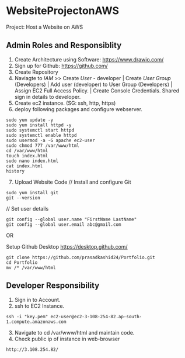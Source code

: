 # WebsiteProjectonAWS
Project: Host a Website on AWS

## Admin Roles and Responsiblity

1) Create Architecture using Software: https://www.drawio.com/
2) Sign up for Github: https://github.com/
3) Create Repository
4) Naviagte to *IAM* >> Create *User* - developer | Create *User Group* (Developers) | Add user (developer) to User Group (Developers) | Assign EC2 Full Access Policy. | Create Console Credentials. Shared sign in details to developer.
5) Create ec2 instance. (SG: ssh, http, https) 
6) deploy following packages and configure webserver.
```
sudo yum update -y
sudo yum install httpd -y
sudo systemctl start httpd
sudo systemctl enable httpd
sudo usermod -a -G apache ec2-user
sudo chmod 777 /var/www/html
cd /var/www/html
touch index.html
sudo nano index.html
cat index.html
history
```
7) Upload Website Code
//  Install and configure Git
```
sudo yum install git
git --version
```
// Set user details 
```
git config --global user.name "FirstName LastName"
git config --global user.email abc@gmail.com
```
OR 

Setup Github Desktop
https://desktop.github.com/

```
git clone https://github.com/prasadkashid24/Portfolio.git
cd Portfolio
mv /* /var/www/html
```

## Developer Responsibility

1) Sign in to Account.
2) ssh to EC2 Instance.
```
ssh -i "key.pem" ec2-user@ec2-3-108-254-82.ap-south-1.compute.amazonaws.com
```
3) Navigate to cd /var/www/html and maintain code.
4) Check public ip of instance in web-browser
```
http://3.108.254.82/
```
